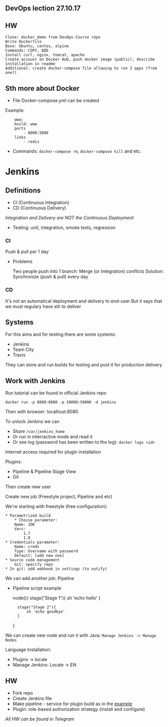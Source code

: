 ## DevOps lection 27.10.17

## HW

    Clone: docker_demo from DevOps-Course repo
    Write Dockerfile
    Base: Ubuntu, centos, alpine
    Commands: COPY, ADD
    Install curl, nginx, tomcat, apache
    Create account on Docker Hub, push docker image (public), describe installation in readme
    Additional: create docker-compose file allowing to run 2 apps (from one?)

## Sth more about Docker

* File Docker-compose.yml can be created

Example:

        www:
        build: www
        ports
            - 8000:5000
        links
            - redis

* Commands: `docker-compose rm`, `docker-compose kill` and etc.

# Jenkins

## Definitions

* CI (Continuous Integration)
* CD (Continuous Delivery)

*Integration and Delivery are NOT the Continuous Deployment*

* Testing: unit, integration, smoke tests, regression 

### CI

Push & pull per 1 day

* Problems

    Two people push into 1 branch: Merge (or Integration) conflicts
    Solution: Synchronize (push & pull) every day

### CD

It's not an automatical deployment and delivery to end-user
But it says that we must regulary have sth to deliver

## Systems

For this aims and for testing there are some systems:

* Jenkins
* Team City
* Travis

They can store and run builds for testing and post it for production delivery

## Work with Jenkins

Run tutorial can be found in official Jenkins repo

    docker run -p 8080:8080 -p 50000:50000 -d jenkins

Then with browser: localhost:8080

To unlock Jenkins we can

* Share `/var/jenkins_home`
* Or run in interractive mode and read it
* Or see log (password has been written to the log): `docker logs <id>`

Internet access required for plugin installation

Plugins:

* Pipeline & Pipeline Stage View
* Git

Then create new user

Create new job (Freestyle project, Pipeline and etc)

We're starting with freestyle (free configuration):
    
    * Parametrized build
        * Choise parameter: 
        Name: JDK
        Vars:
            1.7
            1.8
    * Credentials parameter:
        Name: creds
        Type: Username with password
        Default: [add new one]
    * Source code management
        Git: specify repo   
    * In git: add webhook in settings (to notify)

We can add another job: Pipeline

* Pipeline script example

    node(){
        stage("Stage 1"){
            sh 'echo hello'
        }

        stage("Stage 2"){
            sh 'echo goodbye'
        }
    }

We can create new node and run it with Java: `Manage Jenkins -> Manage Nodes`

Language Installation: 

* Plugins -> locale
* Manage Jenkins: Locale -> EN

## HW

* Fork repo
* Create Jenkins file
* Make pipeline - service for plugin build as in the [example](https://github.com/jenkinsci/robot-plugin)
* Plugin: role-based authorization strategy (install and configure)

*All HW can be found in Telegram*

